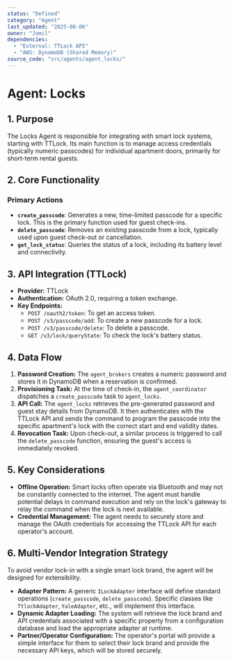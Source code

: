 ```yaml
---
status: "Defined"
category: "Agent"
last_updated: "2025-08-06"
owner: "Jomil"
dependencies:
  - "External: TTLock API"
  - "AWS: DynamoDB (Shared Memory)"
source_code: "src/agents/agent_locks/"
---
```


# Agent: Locks

## 1. Purpose

The Locks Agent is responsible for integrating with smart lock systems, starting with TTLock. Its main function is to manage access credentials (typically numeric passcodes) for individual apartment doors, primarily for short-term rental guests.

## 2. Core Functionality

### Primary Actions

*   **`create_passcode`**: Generates a new, time-limited passcode for a specific lock. This is the primary function used for guest check-ins.
*   **`delete_passcode`**: Removes an existing passcode from a lock, typically used upon guest check-out or cancellation.
*   **`get_lock_status`**: Queries the status of a lock, including its battery level and connectivity.

## 3. API Integration (TTLock)

*   **Provider:** TTLock
*   **Authentication:** OAuth 2.0, requiring a token exchange.
*   **Key Endpoints:**
    *   `POST /oauth2/token`: To get an access token.
    *   `POST /v3/passcode/add`: To create a new passcode for a lock.
    *   `POST /v3/passcode/delete`: To delete a passcode.
    *   `GET /v3/lock/queryState`: To check the lock's battery status.

## 4. Data Flow

1.  **Password Creation:** The `agent_brokers` creates a numeric password and stores it in DynamoDB when a reservation is confirmed.
2.  **Provisioning Task:** At the time of check-in, the `agent_coordinator` dispatches a `create_passcode` task to `agent_locks`.
3.  **API Call:** The `agent_locks` retrieves the pre-generated password and guest stay details from DynamoDB. It then authenticates with the TTLock API and sends the command to program the passcode into the specific apartment's lock with the correct start and end validity dates.
4.  **Revocation Task:** Upon check-out, a similar process is triggered to call the `delete_passcode` function, ensuring the guest's access is immediately revoked.

## 5. Key Considerations

*   **Offline Operation:** Smart locks often operate via Bluetooth and may not be constantly connected to the internet. The agent must handle potential delays in command execution and rely on the lock's gateway to relay the command when the lock is next available.
*   **Credential Management:** The agent needs to securely store and manage the OAuth credentials for accessing the TTLock API for each operator's account.

## 6. Multi-Vendor Integration Strategy

To avoid vendor lock-in with a single smart lock brand, the agent will be designed for extensibility.

*   **Adapter Pattern:** A generic `ILockAdapter` interface will define standard operations (`create_passcode`, `delete_passcode`). Specific classes like `TtlockAdapter`, `YaleAdapter`, etc., will implement this interface.
*   **Dynamic Adapter Loading:** The system will retrieve the lock brand and API credentials associated with a specific property from a configuration database and load the appropriate adapter at runtime.
*   **Partner/Operator Configuration:** The operator's portal will provide a simple interface for them to select their lock brand and provide the necessary API keys, which will be stored securely.

